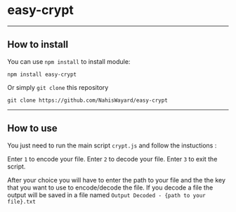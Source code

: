 easy-crypt
===================
---------

How to install
-------------

 You can use `npm install` to install module:

    npm install easy-crypt

Or simply `git clone` this repository

    git clone https://github.com/NahisWayard/easy-crypt

------------

How to use
-------------------

You just need to run the main script `crypt.js` and follow the instuctions :

Enter `1` to encode your file.
Enter `2` to decode your file.
Enter `3` to exit the script.

After your choice you will have to enter the path to your file and the the key that you want to use to encode/decode the file.
If you decode a file the output will be saved in a file named `Output Decoded - {path to your file}.txt`
